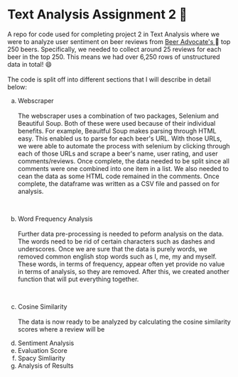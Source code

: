 # Text Analysis Assignment 2 :beers:
A repo for code used for completing project 2 in Text Analysis where we were to analyze user sentiment on beer reviews from <a href='https://www.beeradvocate.com/beer/top-rated/'> Beer Advocate's </a>:beer: top 250 beers. Specifically, we needed to collect around 25 reviews for each beer in the top 250. This means we had over 6,250 rows of unstructured data in total! :smile:  <br><br>
The code is split off into different sections that I will describe in detail below:

<ol type="a">
  <li>Webscraper</li>
  <br>The webscraper uses a combination of two packages, Selenium and Beautiful Soup. Both of these were used because of their individual benefits. For example, Beauitful Soup makes parsing through HTML easy. This enabled us to parse for each beer's URL. With those URLs, we were able to automate the process with selenium by clicking through each of those URLs and scrape a beer's name, user rating, and user comments/reviews. Once complete, the data needed to be split since all comments were one combined into one item in a list. We also needed to cean the data as some HTML code remained in the comments. Once complete, the dataframe was written as a CSV file and passed on for analysis.
  
  <br><li>Word Frequency Analysis</li> <br>
  Further data pre-processing is needed to peform analysis on the data. The words need to be rid of certain characters such as dashes and underscores. Once we are sure that the data is purely words, we removed common english stop words such as I, me, my and myself. These words, in terms of frequency, appear often yet provide no value in terms of analysis, so they are removed. After this, we created another function that will put everything together.
  
  <br><li>Cosine Similarity</li><br>
  The data is now ready to be analyzed by calculating the cosine similarity scores where a review will be 
  
  <li>Sentiment Analysis</li>
  <li>Evaluation Score</li>
  <li>Spacy Simliarity</li>
  <li>Analysis of Results</li>

</ol>
